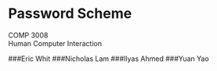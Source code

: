 Password Scheme
================
COMP 3008
<br />Human Computer Interaction

###Eric Whit
###Nicholas Lam
###Ilyas Ahmed
###Yuan Yao
